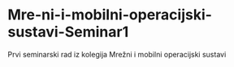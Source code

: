 # Mre-ni-i-mobilni-operacijski-sustavi-Seminar1
Prvi seminarski rad iz kolegija Mrežni i mobilni operacijski sustavi
